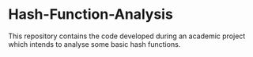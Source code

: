 # Hash-Function-Analysis
This repository contains the code developed during an academic project which intends to analyse some basic hash functions.
